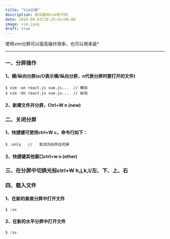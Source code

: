 ```yaml
---
title: "Vim分屏"
description: 尝试着用vim写代码
date: 2018-09-01T10:29:01+08:00
image: vim.jpeg
draft: true
---
```


使用vim分屏可以提高操作效率，也可以用来装* 

---

###  一、分屏操作
#### 1、横/纵向分屏(o/O表示横/纵向分屏，n代表分屏时要打开的文件)
```
$ vim -on react.js vue.js...  // 横向
$ vim -On react.js vue.js...  // 纵向
```
#### 2、新建文件并分屏，Ctrl+W n (new)

###  二、关闭分屏
#### 1、快捷键可使用ctrl+W c，命令行如下：
```
$ :only   //   取消光标所在的屏
```

#### 2、快捷键其他窗口ctrl+w o (other)

### 三、在分屏中切换光标ctrl+W h,j,k,l/左、下、上、右

### 四、载入文件
#### 1、在新的垂直分屏中打开文件
```
$ :vs
```

#### 2、在新的水平分屏中打开文件
```
$ :sv
```
